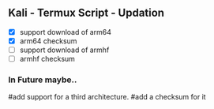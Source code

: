 <h2>Kali - Termux Script - Updation</h2>

- [x] support download of arm64
- [x] arm64 checksum
- [ ] support download of armhf
- [ ] armhf checksum

<h3>In Future maybe..</h3>
#add support for a third architecture.
#add a checksum for it
